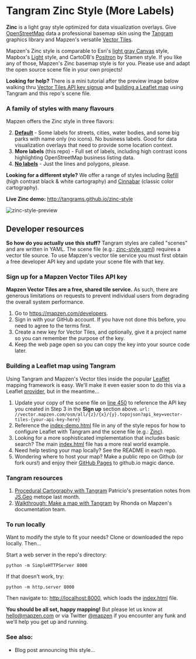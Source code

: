 # Tangram Zinc Style (More Labels)

**Zinc** is a light gray style optimized for data visualization overlays. Give [OpenStreetMap](http://www.openstreetmap.org/) data a professional basemap skin using the [Tangram](http://github.com/tangrams/tangram) graphics library and Mapzen's versatile [Vector Tiles](https://mapzen.com/projects/vector-tiles/). 

Mapzen's Zinc style is comparable to Esri's [light gray Canvas](http://blogs.esri.com/esri/arcgis/2011/09/29/esri-canvas-maps-part-i-author-beautiful-web-maps-with-our-new-artisan-basemap-sandwich/) style, Mapbox's [Light](https://www.mapbox.com/blog/custom-styles-mapbox-streets/) style, and CartoDB's [Positron](http://content.stamen.com/new_maps_for_cartodb) by Stamen style. If you like any of those, Mapzen's Zinc basemap style is for you. Please use and adapt the open source scene file in your own projects!

**Looking for help?** There is a mini tutorial after the preview image below walking thru [Vector Tiles API key signup](https://github.com/tangrams/zinc-style-more-labels/blob/gh-pages/README.md#sign-up-for-a-vector-tiles-api-key) and [building a Leaflet map](https://github.com/tangrams/zinc-style-more-labels/blob/gh-pages/README.md#building-a-leaflet-map-using-tangram-and-this-scene-file) using Tangram and this repo's scene file.

### A family of styles with many flavours

Mapzen offers the Zinc style in three flavors:

2. **[Default](https://github.com/tangrams/zinc-style)** - Some labels for streets, cities, water bodies, and some big parks with name only (no icons). No business labels. Good for data visualization overlays that need to provide some location context.
1. **More labels** (this repo) - Full set of labels, including high contrast icons highlighting OpenStreetMap business listing data.
3. **[No labels](https://github.com/tangrams/zinc-style-no-labels)** - Just the lines and polygons, please. 

**Looking for a different style?** We offer a range of styles including [Refill](https://github.com/tangrams/refill) (high contrast black & white cartography) and [Cinnabar](https://github.com/tangrams/cinnabar-style) (classic color cartography). 


**Live Zinc demo:** http://tangrams.github.io/zinc-style

![zinc-style-preview](https://cloud.githubusercontent.com/assets/853051/11136795/c8c7b916-8966-11e5-81e3-8db20c26ffb0.png)


## Developer resources

**So how do you actually use this stuff?** Tangram styles are called "scenes" and are written in YAML. The scene file (e.g.: [zinc-style.yaml](https://github.com/tangrams/zinc-style/blob/gh-pages/zinc-style.yaml)) requires a vector tile source. To use Mapzen's vector tile service you must first obtain a free developer API key and update your scene file with that key. 

### Sign up for a Mapzen Vector Tiles API key

**Mapzen Vector Tiles are a free, shared tile service.** As such, there are generous limitations on requests to prevent individual users from degrading the overall system performance.

1. Go to https://mapzen.com/developers.
2. Sign in with your GitHub account. If you have not done this before, you need to agree to the terms first.
3. Create a new key for Vector Tiles, and optionally, give it a project name so you can remember the purpose of the key.
4. Keep the web page open so you can copy the key into your source code later.

### Building a Leaflet map using Tangram

Using Tangram and Mapzen's Vector tiles inside the popular [Leaflet](http://leafletjs.com) mapping framework is easy. We'll make it even easier soon to do this via a Leaflet [provider](https://github.com/leaflet-extras/leaflet-providers), but in the meantime...

1. Update your copy of the scene file on [line 450](https://github.com/tangrams/zinc-style-more-labels/blob/gh-pages/zinc-style-more-labels.yaml#L450) to reference the API key you created in Step 3 in the **Sign up** section above. 
`url:  //vector.mapzen.com/osm/all/{z}/{x}/{y}.topojson?api_key=vector-tiles-{your-api-key-here}`
2. Reference the [index-demo.html](index-demo.html) file in any of the style repos for how to configure Leaflet with Tangram and the scene file (e.g.: [Zinc](http://github.com/tangrams/zinc-style-more-labels)). 
3. Looking for a more sophisticated implementation that includes basic search? The main [index.html](index.html) file has a more real world example.
4. Need help testing your map locally? See the README in each repo.
5. Wondering where to host your map? Make a public repo on Github (or fork ours!) and enjoy their [GitHub Pages](https://pages.github.com) to github.io magic dance.

### Tangram resources

1. [Procedural Cartography with Tangram](https://github.com/mapzen/presentations/tree/master/08-2015-JSGEO) Patricio's presentation notes from [JS.Geo](http://www.jsgeo.com) metope last month.
2. [Walkthrough: Make a map with Tangram](https://mapzen.com/documentation/tangram/walkthrough/) by Rhonda on Mapzen's documentation team.

### To run locally

Want to modify the style to fit your needs? Clone or downloaded the repo locally. Then...

Start a web server in the repo's directory:

    python -m SimpleHTTPServer 8000
    
If that doesn't work, try:

    python -m http.server 8000
    
Then navigate to: [http://localhost:8000](http://localhost:8000), which loads the [index.html](index.html) file.


**You should be all set, happy mapping!** But please let us know at [hello@mapzen.com](mailto:hello@mapzen.com) or via Twitter [@mapzen](http://twitter.com/mapzen) if you encounter any funk and we'll help you get up and running.

### See also:

* Blog post announcing this style...